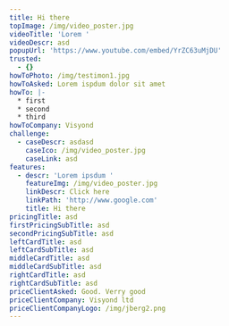 ```yaml
---
title: Hi there
topImage: /img/video_poster.jpg
videoTitle: 'Lorem '
videoDescr: asd
popupUrl: 'https://www.youtube.com/embed/YrZC63uMjDU'
trusted:
  - {}
howToPhoto: /img/testimon1.jpg
howToAsked: Lorem ispdum dolor sit amet
howTo: |-
  * first
  * second
  * third
howToCompany: Visyond
challenge:
  - caseDescr: asdasd
    caseIco: /img/video_poster.jpg
    caseLink: asd
features:
  - descr: 'Lorem ipsdum '
    featureImg: /img/video_poster.jpg
    linkDescr: Click here
    linkPath: 'http://www.google.com'
    title: Hi there
pricingTitle: asd
firstPricingSubTitle: asd
secondPricingSubTitle: asd
leftCardTitle: asd
leftCardSubTitle: asd
middleCardTitle: asd
middleCardSubTitle: asd
rightCardTitle: asd
rightCardSubTitle: asd
priceClientAsked: Good. Verry good
priceClientCompany: Visyond ltd
priceClientCompanyLogo: /img/jberg2.png
---
```


